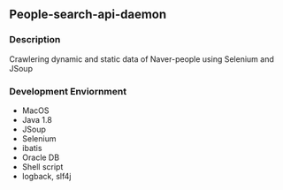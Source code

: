 ## People-search-api-daemon

### Description
Crawlering dynamic and static data of Naver-people using Selenium and JSoup

### Development Enviornment
- MacOS
- Java 1.8
- JSoup
- Selenium
- ibatis
- Oracle DB
- Shell script
- logback, slf4j
